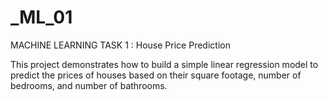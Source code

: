 # _ML_01
 MACHINE LEARNING
TASK 1 : House Price Prediction

This project demonstrates how to build a simple linear regression model to predict the prices of houses based on their square footage, number of bedrooms, and number of bathrooms.
